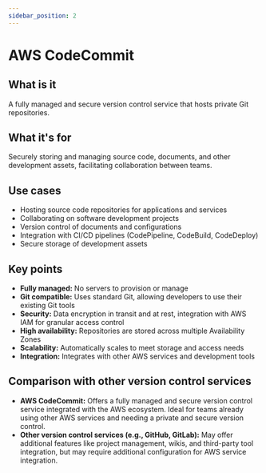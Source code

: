 ```yaml
---
sidebar_position: 2
---
```


# AWS CodeCommit

## What is it
A fully managed and secure version control service that hosts private Git repositories.

## What it's for
Securely storing and managing source code, documents, and other development assets, facilitating collaboration between teams.

## Use cases
- Hosting source code repositories for applications and services
- Collaborating on software development projects
- Version control of documents and configurations
- Integration with CI/CD pipelines (CodePipeline, CodeBuild, CodeDeploy)
- Secure storage of development assets

## Key points
- **Fully managed:** No servers to provision or manage
- **Git compatible:** Uses standard Git, allowing developers to use their existing Git tools
- **Security:** Data encryption in transit and at rest, integration with AWS IAM for granular access control
- **High availability:** Repositories are stored across multiple Availability Zones
- **Scalability:** Automatically scales to meet storage and access needs
- **Integration:** Integrates with other AWS services and development tools

## Comparison with other version control services
- **AWS CodeCommit:** Offers a fully managed and secure version control service integrated with the AWS ecosystem. Ideal for teams already using other AWS services and needing a private and secure version control.
- **Other version control services (e.g., GitHub, GitLab):** May offer additional features like project management, wikis, and third-party tool integration, but may require additional configuration for AWS service integration. 
